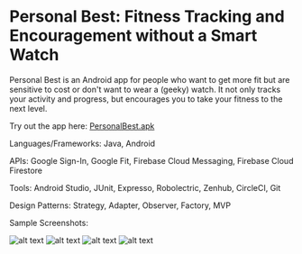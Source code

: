 # Personal Best: Fitness Tracking and Encouragement without a Smart Watch

Personal Best is an Android app for people who want to get more fit but are sensitive to cost or don't want to wear a (geeky) watch.  It not only tracks your activity and progress, but encourages you to take your fitness to the next level.

Try out the app here: [PersonalBest.apk](https://drive.google.com/file/d/1KvezMl6GmOU40uEVOqQmUh2HRKjbGslV/view?usp=sharing)

Languages/Frameworks: Java, Android

APIs: Google Sign-In, Google Fit, Firebase Cloud Messaging, Firebase Cloud Firestore 

Tools: Android Studio, JUnit, Expresso, Robolectric, Zenhub, CircleCI, Git

Design Patterns: Strategy, Adapter, Observer, Factory, MVP



Sample Screenshots:

![alt text](https://raw.githubusercontent.com/ngoduy1001/PersonalBest/master/app/src/main/res/img_bg_1.png)
![alt text](https://raw.githubusercontent.com/ngoduy1001/PersonalBest/master/app/src/main/res/Screenshot_1554232413.png)
![alt text](https://raw.githubusercontent.com/ngoduy1001/PersonalBest/master/app/src/main/res/Screenshot_1554232431.png)
![alt text](https://raw.githubusercontent.com/ngoduy1001/PersonalBest/master/app/src/main/res/Screenshot_1554232483.png)
